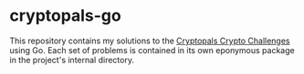 # cryptopals-go

This repository contains my solutions to the [Cryptopals Crypto Challenges](https://cryptopals.com/)
using Go. Each set of problems is contained in its own eponymous package in the
project's internal directory.
